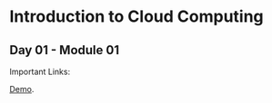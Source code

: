 # Introduction to Cloud Computing
## Day 01 - Module 01


Important Links:

[Demo](https://docs.microsoft.com/en-us/azure/active-directory-domain-services/concepts-replica-sets?WT.mc_id=AZ-MVP-5001832).
